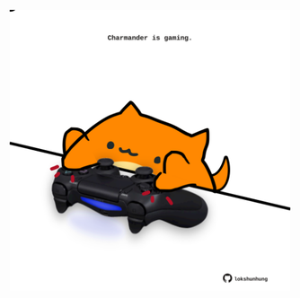 <!-- built at 14/05/2024, 23:00:55 UTC -->
<p align="center">
  <img width="500" height="500" src="./ReadmeImage.svg">
</p>
